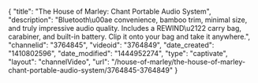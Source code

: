 {
    "title": "The House of Marley: Chant Portable Audio System",
    "description": "Bluetooth\u00ae convenience, bamboo trim, minimal size, and truly impressive audio quality. Includes a REWIND\u2122 carry bag, carabiner, and built-in battery. Clip it onto your bag and take it anywhere.",
    "channelid": "3764845",
    "videoid": "3764849",
    "date_created": "1410802596",
    "date_modified": "1444952274",
    "type": "captivate",
    "layout": "channelVideo",
    "url": "\/house-of-marley\/the-house-of-marley-chant-portable-audio-system\/3764845-3764849"
}